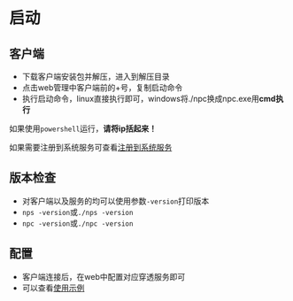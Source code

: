 # 启动

## 客户端
- 下载客户端安装包并解压，进入到解压目录
- 点击web管理中客户端前的+号，复制启动命令
- 执行启动命令，linux直接执行即可，windows将./npc换成npc.exe用**cmd执行**

如果使用`powershell`运行，**请将ip括起来！**

如果需要注册到系统服务可查看[注册到系统服务](/use?id=注册到系统服务)

## 版本检查
- 对客户端以及服务的均可以使用参数`-version`打印版本
- `nps -version`或`./nps -version`
- `npc -version`或`./npc -version`

## 配置
- 客户端连接后，在web中配置对应穿透服务即可
- 可以查看[使用示例](/example)
